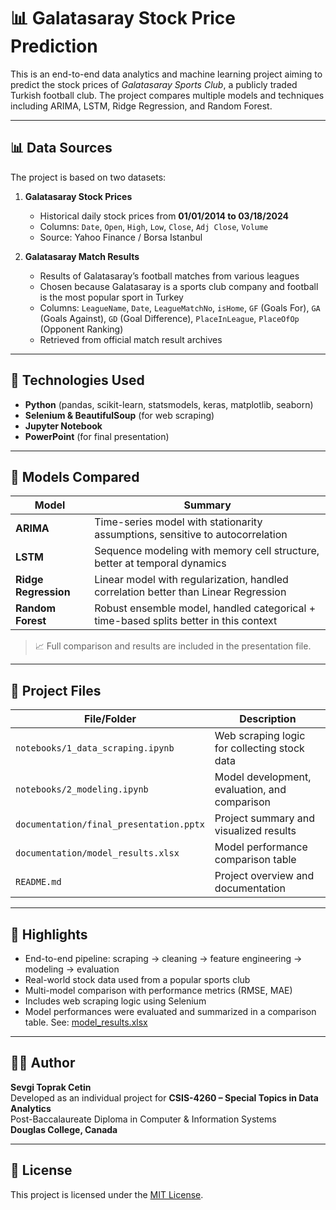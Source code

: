 # 📊 Galatasaray Stock Price Prediction

This is an end-to-end data analytics and machine learning project aiming to predict the stock prices of *Galatasaray Sports Club*, a publicly traded Turkish football club. The project compares multiple models and techniques including ARIMA, LSTM, Ridge Regression, and Random Forest.

---

## 📊 Data Sources

The project is based on two datasets:

1. **Galatasaray Stock Prices**  
   - Historical daily stock prices from **01/01/2014 to 03/18/2024**  
   - Columns: `Date`, `Open`, `High`, `Low`, `Close`, `Adj Close`, `Volume`  
   - Source: Yahoo Finance / Borsa Istanbul

2. **Galatasaray Match Results**  
   - Results of Galatasaray’s football matches from various leagues  
   - Chosen because Galatasaray is a sports club company and football is the most popular sport in Turkey  
   - Columns: `LeagueName`, `Date`, `LeagueMatchNo`, `isHome`, `GF` (Goals For), `GA` (Goals Against), `GD` (Goal Difference), `PlaceInLeague`, `PlaceOfOp` (Opponent Ranking)  
   - Retrieved from official match result archives

---

## 🔧 Technologies Used

- **Python** (pandas, scikit-learn, statsmodels, keras, matplotlib, seaborn)
- **Selenium & BeautifulSoup** (for web scraping)
- **Jupyter Notebook**
- **PowerPoint** (for final presentation)

---

## 🧠 Models Compared

| Model               | Summary |
|---------------------|---------|
| **ARIMA**           | Time-series model with stationarity assumptions, sensitive to autocorrelation |
| **LSTM**            | Sequence modeling with memory cell structure, better at temporal dynamics |
| **Ridge Regression**| Linear model with regularization, handled correlation better than Linear Regression |
| **Random Forest**   | Robust ensemble model, handled categorical + time-based splits better in this context |

> 📈 Full comparison and results are included in the presentation file.

---

## 📂 Project Files

| File/Folder | Description |
|-------------|-------------|
| `notebooks/1_data_scraping.ipynb` | Web scraping logic for collecting stock data |
| `notebooks/2_modeling.ipynb`      | Model development, evaluation, and comparison |
| `documentation/final_presentation.pptx` | Project summary and visualized results |
| `documentation/model_results.xlsx` |  Model performance comparison table |
| `README.md`                      | Project overview and documentation |

---

## 📌 Highlights

- End-to-end pipeline: scraping → cleaning → feature engineering → modeling → evaluation
- Real-world stock data used from a popular sports club
- Multi-model comparison with performance metrics (RMSE, MAE)
- Includes web scraping logic using Selenium
- Model performances were evaluated and summarized in a comparison table. See: [model_results.xlsx](documentation/model_results.xlsx)


---

## 👩‍💻 Author

**Sevgi Toprak Cetin**  
Developed as an individual project for **CSIS-4260 – Special Topics in Data Analytics**  
Post-Baccalaureate Diploma in Computer & Information Systems  
**Douglas College, Canada**

---

## 📄 License

This project is licensed under the [MIT License](LICENSE).

